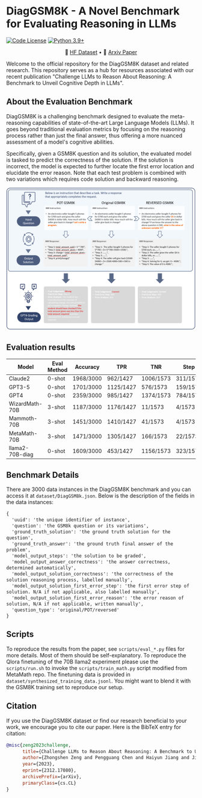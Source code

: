 # DiagGSM8K - A Novel Benchmark for Evaluating Reasoning in LLMs
[![Code License](https://img.shields.io/badge/Code%20License-Apache_2.0-green.svg)](CODE_LICENSE)
[![Python 3.9+](https://img.shields.io/badge/python-3.9+-blue.svg)](https://www.python.org/downloads/release/python-390/)

<p align="center">
🤗 <a href="https://huggingface.co/datasets/Randolphzeng/DiagGSM8K" target="_blank">HF Dataset</a> • 📃 <a href="https://arxiv.org/abs/2312.17080" target="_blank"> Arxiv Paper </a><br>
</p>


Welcome to the official repository for the DiagGSM8K dataset and related research. This repository serves as a hub for resources associated with our recent publication "Challenge LLMs to Reason About Reasoning: A Benchmark to Unveil Cognitive Depth in LLMs".

## About the Evaluation Benchmark

DiagGSM8K is a challenging benchmark designed to evaluate the meta-reasoning capabilities of state-of-the-art Large Language Models (LLMs). It goes beyond traditional evaluation metrics by focusing on the reasoning process rather than just the final answer, thus offering a more nuanced assessment of a model's cognitive abilities.

Specifically, given a GSM8K question and its solution, the evaluated model is tasked to predict the correctness of the solution. If the solution is incorrect, the model is expected to further locate the first error location and elucidate the error reason. Note that each test problem is combined with two variations which requires code solution and backward reasoning.

![DiagGSM8K Illustration](images/illustration.png)

## Evaluation results
| Model            | Eval Method | Accuracy   | TPR         | TNR         | Step        | Step+Reason |
|------------------|-------------|------------|-------------|-------------|-------------|-------------|
| Claude2          | 0-shot      | 1968/3000  | 962/1427    | 1006/1573   | 311/1573    | 173/1573    |
| GPT3-5           | 0-shot      | 1701/3000  | 1125/1427   | 576/1573    | 159/1573    | 68/1573     |
| GPT4             | 0-shot      | 2359/3000  | 985/1427    | 1374/1573   | 784/1573    | 644/1573    |
| WizardMath-70B   | 3-shot      | 1187/3000  | 1176/1427   | 11/1573     | 4/1573      | 1/1573      |
| Mammoth-70B      | 3-shot      | 1451/3000  | 1410/1427   | 41/1573     | 4/1573      | 1/1573      |
| MetaMath-70B     | 3-shot      | 1471/3000  | 1305/1427   | 166/1573    | 22/1573     | 6/1573      |
| llama2-70B-diag  | 0-shot      | 1609/3000  | 453/1427    | 1156/1573   | 323/1573    | 99/1573     |


## Benchmark Details
There are 3000 data instances in the DiagGSM8K benchmark and you can access it at `dataset/DiagGSM8k.json`. Below is the description of the fields in the data instances:
```
{
  'uuid': 'the unique identifier of instance',
  'question': 'the GSM8k question or its variations',
  'ground_truth_solution': 'the ground truth solution for the question',
  'ground_truth_answer': 'the ground truth final answer of the problem',
  'model_output_steps': 'the solution to be graded',
  'model_output_answer_correctness': 'the answer correctness, determined automatically',
  'model_output_solution_correctness': 'the correctness of the solution reasoning process, labelled manually',
  'model_output_solution_first_error_step': 'the first error step of solution. N/A if not applicable, also labelled manually',
  'model_output_solution_first_error_reason': 'the error reason of solution, N/A if not applicable, written manually',
  'question_type': 'original/POT/reversed'
}
```  

## Scripts
To reproduce the results from the paper, see `scripts/eval_*.py` files for more details. Most of them should be self-explanatory.
To reproduce the Qlora finetuning of the 70B llama2 experiment please use the `scripts/run.sh` to invoke the `scripts/train_math.py` script modified from MetaMath repo. The finetuning data is provided in `dataset/synthesized_training_data.jsonl`. You might want to blend it with the GSM8K training set to reproduce our setup.  

## Citation

If you use the DiagGSM8K dataset or find our research beneficial to your work, we encourage you to cite our paper. Here is the BibTeX entry for citation:

```bibtex
@misc{zeng2023challenge,
      title={Challenge LLMs to Reason About Reasoning: A Benchmark to Unveil Cognitive Depth in LLMs}, 
      author={Zhongshen Zeng and Pengguang Chen and Haiyun Jiang and Jiaya Jia},
      year={2023},
      eprint={2312.17080},
      archivePrefix={arXiv},
      primaryClass={cs.CL}
}
